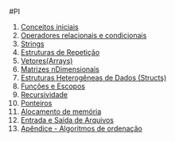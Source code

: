 #PI

1. [Conceitos iniciais](Conceitos%20iniciais.md)
2. [Operadores relacionais e condicionais](Operadores%20relacionais%20e%20condicionais.md)
3. [Strings](Strings.md)
4. [Estruturas de Repetição](Estruturas%20de%20Repetição.md)
5. [Vetores(Arrays)](Vetores(Arrays).md)
6. [Matrizes nDimensionais](Matrizes%20nDimensionais.md) 
7. [Estruturas Heterogêneas de Dados (Structs)](Estruturas%20Heterogêneas%20de%20Dados%20(Structs).md)
8. [Funções e Escopos](Funções%20e%20Escopos.md)
9. [Recursividade](Programação%20Imperativa/Recursividade.md)
10. [Ponteiros](Ponteiros.md)
11. [Alocamento de memória](Alocamento%20de%20memória.md)
12. [Entrada e Saída de Arquivos](Entrada%20e%20Saída%20de%20Arquivos.md)
13. [Apêndice - Algoritmos de ordenação](Apêndice%20-%20Algoritmos%20de%20ordenação.md)